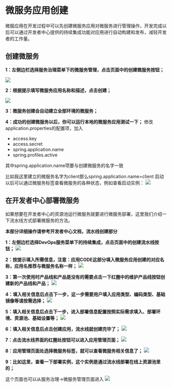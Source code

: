 # 微服务应用创建

微服应用在开发过程中可以先创建微服务应用对微服务进行管理操作，开发完成以后可以通过开发者中心提供的持续集成功能对应用进行自动构建和发布，减轻开发者的工作量。

## 创建微服务

**1：左侧边栏选择服务治理菜单下的微服务管理，点击页面中的创建微服务按钮；**

![](img/pic1.jpg)

**2：根据提示填写微服务应用名称和描述，点击创建；**

![](img/pic2.jpg)


**3：微服务创建会自动建立全部环境的微服务；**

**4：成功的创建微服务以后，你可以运行本地的微服务应用测试一下；**
修改application.properties的配置项，加入


- access.key
- access.secret
- spring.application.name
- spring.profiles.active


其中spring.application.name项要与创建微服务的名字一致

比如我这里建立的微服务名字为client那么spring.application.name=client
启动以后可以通过微服务标签查看微服务的各种状态，例如查看启动实例：
![](img/pic10.jpg)




## 在开发者中心部署微服务
如果想要在开发者中心的资源池运行微服务就要进行微服务部署，这里我们介绍一下流水线方式部署微服务的方法。

**本部分详细操作请参考开发者中心文档，流水线创建部分**

**1：左侧边栏选择DevOps服务菜单下的持续集成，点击页面中的创建流水线按钮；**
![](img/pic3.jpg)

**2：按提示填入所需信息，注意：应用CODE这部分填入微服务应用创建的对应名称，应用名推荐与微服务名称一样；**
![](img/pic4.jpg)

**3：第一次使用时产品线和产品是没有的需要点击一下红圈中的维护产品线按钮创建新的产品线和产品；**
![](img/pic5.jpg)

**4：填入相关信息后点击下一步，这一步需要用户填入应用类型、编码类型、基础镜像等请按需选择；**
![](img/pic6.jpg)

**5：填入相关信息后点击下一步，进入部署信息配置按照实际需求填入、部署环境、资源池、基础设置等；**
![](img/pic7.jpg)

**6：填入相关信息后点击创建应用，流水线就创建完毕了；**
![](img/pic8.jpg)

**7：点击流水线界面的红圈处按钮可以进入应用管理页面；**
![](img/pic11.jpg)

**8：应用管理页面处选择微服务标签，就可以查看微服务相关信息了；**
![](img/pic12.jpg)

**9：比如这里，查看一下部署实例，这个实例是通过流水线部署在线上资源池里的；**

这个页面也可以从服务治理->微服务管理页面进入
![](img/pic13.jpg)
